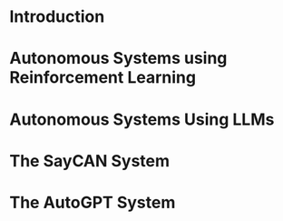 # Introduction

# Autonomous Systems using Reinforcement Learning

# Autonomous Systems Using LLMs

# The SayCAN System

# The AutoGPT System
